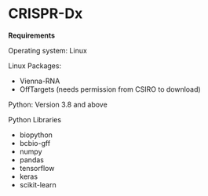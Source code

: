 # CRISPR-Dx

**Requirements**

Operating system: Linux

Linux Packages:
* Vienna-RNA
* OffTargets (needs permission from CSIRO to download)

Python: Version 3.8 and above

Python Libraries
* biopython
* bcbio-gff
* numpy
* pandas
* tensorflow
* keras
* scikit-learn

